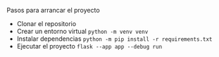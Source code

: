 Pasos para arrancar el proyecto
* Clonar el repositorio
* Crear un entorno virtual `python -m venv venv` 
* Instalar dependencias `python -m pip install -r requirements.txt`
* Ejecutar el proyecto `flask --app app --debug run`